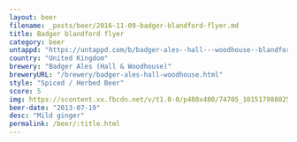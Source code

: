 ```yaml
---
layout: beer
filename: _posts/beer/2016-11-09-badger-blandford-flyer.md
title: Badger blandford flyer
category: beer
untappd: "https://untappd.com/b/badger-ales--hall---woodhouse--blandford-flyer/31806"
country: "United Kingdom"
brewery: "Badger Ales (Hall & Woodhouse)"
breweryURL: "/brewery/badger-ales-hall-woodhouse.html"
style: "Spiced / Herbed Beer"
score: 5
img: https://scontent.xx.fbcdn.net/v/t1.0-0/p480x480/74705_10151798802528745_954132420_n.jpg?oh=77ab7daced7737f90493edafbbdc4f77&oe=5A6AA0B0
beer-date: "2013-07-19"
desc: "Mild ginger"
permalink: /beer/:title.html
---
```

